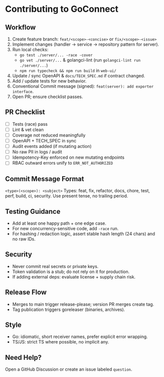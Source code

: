 # Contributing to GoConnect

## Workflow
1. Create feature branch: `feat/<scope>-<concise>` or `fix/<scope>-<issue>`
2. Implement changes (handler → service → repository pattern for server).
3. Run local checks:
   - `go test ./server/... -race -cover`
   - `go vet ./server/...` & golangci-lint (run `golangci-lint run ./server/...`)
   - `npm run typecheck && npm run build` in `web-ui/`
4. Update / sync OpenAPI & `docs/TECH_SPEC.md` if contract changed.
5. Add / update tests for new behavior.
6. Conventional Commit message (signed): `feat(server): add exporter interface`.
7. Open PR; ensure checklist passes.

## PR Checklist
- [ ] Tests (race) pass
- [ ] Lint & vet clean
- [ ] Coverage not reduced meaningfully
- [ ] OpenAPI + TECH_SPEC in sync
- [ ] Audit events added (if mutating action)
- [ ] No raw PII in logs / audit
- [ ] Idempotency-Key enforced on new mutating endpoints
- [ ] RBAC outward errors unify to `ERR_NOT_AUTHORIZED`

## Commit Message Format
`<type>(<scope>): <subject>`
Types: feat, fix, refactor, docs, chore, test, perf, build, ci, security.
Use present tense, no trailing period.

## Testing Guidance
- Add at least one happy path + one edge case.
- For new concurrency-sensitive code, add `-race` run.
- For hashing / redaction logic, assert stable hash length (24 chars) and no raw IDs.

## Security
- Never commit real secrets or private keys.
- Token validation is a stub; do not rely on it for production.
- If adding external deps: evaluate license + supply chain risk.

## Release Flow
- Merges to main trigger release-please; version PR merges create tag.
- Tag publication triggers goreleaser (binaries, archives).

## Style
- Go: idiomatic, short receiver names, prefer explicit error wrapping.
- TS/JS: strict TS where possible, no implicit any.

## Need Help?
Open a GitHub Discussion or create an issue labeled `question`.
